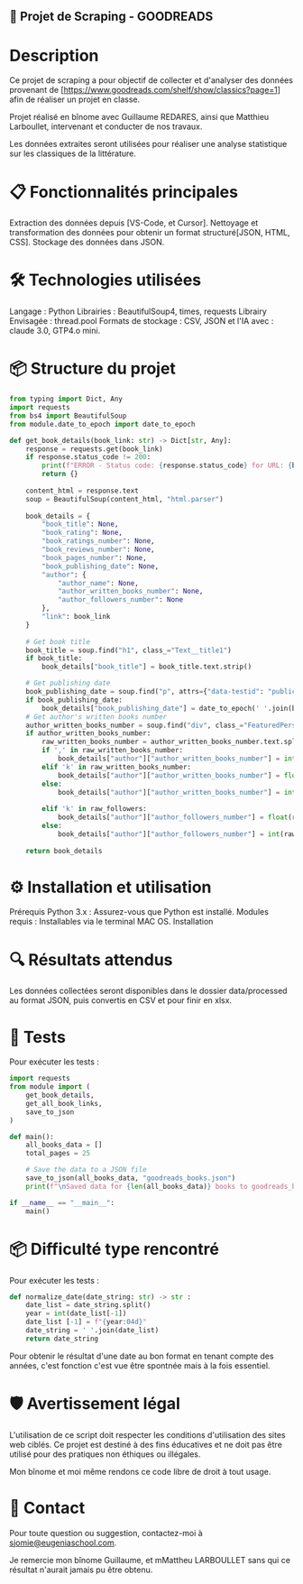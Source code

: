 ## 🚀 Projet de Scraping - GOODREADS
# Description
Ce projet de scraping a pour objectif de collecter et d'analyser des données provenant de [https://www.goodreads.com/shelf/show/classics?page=1] afin de réaliser un projet en classe.

Projet réalisé en bînome avec Guillaume REDARES, ainsi que Matthieu Larboullet, intervenant et conducter de nos travaux.  

Les données extraites seront utilisées pour réaliser une analyse statistique sur les classiques de la littérature.

# 📋 Fonctionnalités principales
Extraction des données depuis [VS-Code, et Cursor].
Nettoyage et transformation des données pour obtenir un format structuré[JSON, HTML, CSS].
Stockage des données dans JSON.

# 🛠️ Technologies utilisées
Langage : Python
Librairies : BeautifulSoup4, times, requests
Librairy Envisagée : thread.pool 
Formats de stockage : CSV, JSON
et l'IA avec : claude 3.0, GTP4.o mini.

# 📦 Structure du projet
```py
from typing import Dict, Any
import requests
from bs4 import BeautifulSoup
from module.date_to_epoch import date_to_epoch

def get_book_details(book_link: str) -> Dict[str, Any]:
    response = requests.get(book_link)
    if response.status_code != 200:
        print(f"ERROR - Status code: {response.status_code} for URL: {book_link}")
        return {}
    
    content_html = response.text
    soup = BeautifulSoup(content_html, "html.parser")
    
    book_details = {
        "book_title": None,
        "book_rating": None,
        "book_ratings_number": None,
        "book_reviews_number": None,
        "book_pages_number": None,
        "book_publishing_date": None,
        "author": {
            "author_name": None,
            "author_written_books_number": None,
            "author_followers_number": None
        },
        "link": book_link
    }
    
    # Get book title
    book_title = soup.find("h1", class_="Text__title1")
    if book_title:
        book_details["book_title"] = book_title.text.strip()

    # Get publishing date
    book_publishing_date = soup.find("p", attrs={"data-testid": "publicationInfo"})
    if book_publishing_date:
        book_details["book_publishing_date"] = date_to_epoch(' '.join(book_publishing_date.text.split()[2:]))
    # Get author's written books number
    author_written_books_number = soup.find("div", class_="FeaturedPerson__infoPrimary").find("span", class_="Text Text__body3 Text__subdued")
    if author_written_books_number:
        raw_written_books_number = author_written_books_number.text.split()[0]
        if ',' in raw_written_books_number:
            book_details["author"]["author_written_books_number"] = int(raw_written_books_number.replace(',', ''))
        elif 'k' in raw_written_books_number:
            book_details["author"]["author_written_books_number"] = float(raw_written_books_number[:-1]) * 1000
        else:
            book_details["author"]["author_written_books_number"] = int(raw_written_books_number)
 
        elif 'k' in raw_followers:
            book_details["author"]["author_followers_number"] = float(raw_followers[:-1]) * 1000
        else:
            book_details["author"]["author_followers_number"] = int(raw_followers)
    
    return book_details 
```

# ⚙️ Installation et utilisation
Prérequis
Python 3.x : Assurez-vous que Python est installé.
Modules requis : Installables via le terminal MAC OS.
Installation

# 🔍 Résultats attendus
Les données collectées seront disponibles dans le dossier data/processed au format JSON, puis convertis en CSV et pour finir en xlsx. 

# 🧪 Tests
Pour exécuter les tests :
```py
import requests
from module import (
    get_book_details,
    get_all_book_links,
    save_to_json
)

def main():
    all_books_data = [] 
    total_pages = 25

    # Save the data to a JSON file
    save_to_json(all_books_data, "goodreads_books.json")
    print(f"\nSaved data for {len(all_books_data)} books to goodreads_books.json")

if __name__ == "__main__":
    main() 
```
    
    
    


# 📦  Difficulté type rencontré
Pour exécuter les tests :
```py
def normalize_date(date_string: str) -> str :
    date_list = date_string.split()
    year = int(date_list[-1])
    date_list [-1] = f"{year:04d}"
    date_string = ' '.join(date_list)
    return date_string
```

Pour obtenir le résultat d'une date au bon format en tenant compte des années, c'est fonction c'est vue être spontnée mais à la fois essentiel. 

# 🛡️ Avertissement légal
L'utilisation de ce script doit respecter les conditions d'utilisation des sites web ciblés. Ce projet est destiné à des fins éducatives et ne doit pas être utilisé pour des pratiques non éthiques ou illégales.

Mon bînome et moi même rendons ce code libre de droit à tout usage. 

# 📧 Contact
Pour toute question ou suggestion, contactez-moi à sjomie@eugeniaschool.com.

Je remercie mon bînome Guillaume, et mMattheu LARBOULLET sans qui ce résultat n'aurait jamais pu être obtenu. 




